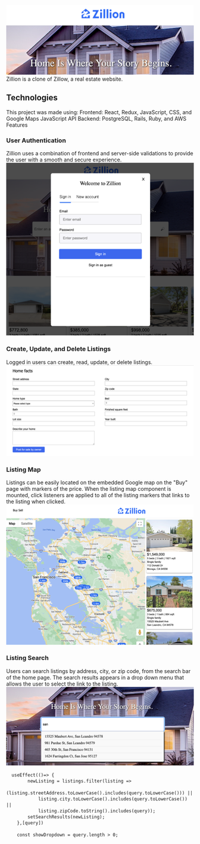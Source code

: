![Alt Text](readme/readmelogo.png)
Zillion is a clone of Zillow, a real estate website.

## Technologies
This project was made using:
Frontend: React, Redux, JavaScript, CSS, and Google Maps JavaScript API
Backend: PostgreSQL, Rails, Ruby, and AWS
Features
### User Authentication
Zillion uses a combination of frontend and server-side validations to provide the user with a smooth and secure experience.
![Alt Text](readme/signin.png)

### Create, Update, and Delete Listings
Logged in users can create, read, update, or delete listings. 
![Alt Text](readme/sell.png)

### Listing Map
Listings can be easily located on the embedded Google map on the "Buy" page with markers of the price. When the listing map component is mounted, click listeners are applied to all of the listing markers that links to the listing when clicked.
![Alt Text](readme/map.png)

### Listing Search
Users can search listings by address, city, or zip code, from the search bar of the home page. The search results appears in a drop down menu that allows the user to select the link to the listing.
![Alt Text](readme/search.png)
```
  useEffect(()=> {
        newListing = listings.filter(listing => 
            (listing.streetAddress.toLowerCase().includes(query.toLowerCase())) || 
            listing.city.toLowerCase().includes(query.toLowerCase()) || 
            listing.zipCode.toString().includes(query));
        setSearchResults(newListing);
    },[query])

    const showDropdown = query.length > 0;
```